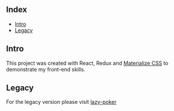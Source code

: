 ## Index

- [Intro](#intro)
- [Legacy](#legacy)

## Intro

This project was created with React, Redux and [Materialize CSS](https://github.com/Dogfalo/materialize) to demonstrate my front-end skills.

## Legacy

For the legacy version please visit [lazy-poker](https://github.com/iding-ir/lazy-poker)
